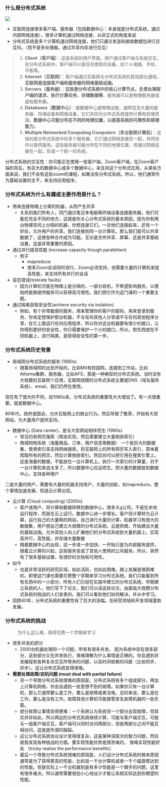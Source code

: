 ### 什么是分布式系统
![](asserts/Pasted%20image%2020250708174721.png)

- 互联网连接很多客户端、服务器（包括数据中心：本身就是分布式系统，通过内部网络连接），很多计算机通过网络连接，从非正式的角度来说
- 分布式系统是多个计算机通过网络连接，他们只通过发送和接收数据包进行交互吗，（而不是多处理器，通过共享内存进行交互）
> 1. **Client（客户端）**：这是系统的用户界面，用户通过客户端与系统交互。在分布式系统中，客户端可以是任何类型的设备，如个人电脑、手机、平板等。
> 2. **Internet（互联网）**：客户端通过互联网与分布式系统的其他部分通信。**互联网是连接客户端和服务器的网络基础设施。**
> 3. **Servers（服务器）**：**这些是分布式系统中的核心计算节点，负责处理客户端的请求、执行计算任务、存储数据等**。服务器可以是物理服务器或虚拟服务器。
> 4. **Databases（数据中心）**：服数据中心是物理设施，通常包含大量的服务器、存储设备和网络设备，它们共同为分布式系统提供计算和存储资源。**数据中心可能分布在不同的地理位置，以提高系统的可靠性和容错能力。**
> 5. **Multiple Networked Computing Computers（多台联网计算机）**：这指的是分布式系统中的多个服务器，它们通过网络连接在一起，共同协作以提供服务。这些服务器可能分布在不同的地理位置，但通过网络连接在一起，形成一个统一的系统。


分布式系统的交互性：你可能正在使用一些客户端，Zoom客户端，在Zoom客户端的背后，有巨大的数据中心或多个数据中心，来支持这个分布式应用，从某些方面来说，我们不会有这些zoom的课程，如果没有分布式系统。所以，他们通常作为基础设置的主干，来支持应用程序。
​
### 分布式系统为什么有趣或主要作用是什么？
- 用来连接物理上分离的机器，从而产生共享
	- 关系到我们所有人，同门通过笔记本电脑等终端设备连接服务器，他们可能在完全不同的地方，这就是你关心分布式系统的基本原因，因为你有两台物理空间上分隔的机器，你想连接它们。一旦他们连接起来，还有一个好处，允许用户的共享。我们连接到同一台计算机，那么我们就可以共享数据了，这使各种合作成为可能。无论是文件共享、屏幕、还是共享基础设置，这是非常重要的原因。
- 通过并行提高性能 (increase capacity though parallelism)
	- 例子
		- mapreduce
		- 很多Zoom会话同时进行，Zoom必须支持，他需要大量的计算机来提高性能，来支持所有并行的会话
- 容忍错误(tolerate faults)
	- 因为计算机可能在物理上是分隔的，一部分宕机，不希望影响服务，以便始终能够提供服务可以获得高可用性。我们把它作为这门课的一个重要主题。
- 通过隔离获取安全性(achieve security via isolation)
	- 例如，有个非常敏感的服务，用来管理你的客户的密码，用来登录到服务，你肯定想保护那台机器，不与任何其他人分享或不与任何其他程序分享，在它上面运行任何应用程序，所以你对这台机器要有很少的接口，让你得到更好的安全性，你只需要保护一个小的接口。所以，把东西放在不同机器上，进行隔离。是获得安全性的第一步。
### 分布式系统历史背景

- 局域网分布式系统的服务 (1980s)
    - 随着局域网的出现开始的，比如MIt有校园网，连接到工作站，比如Athema集群，服务器，比如AFS，那是一种典型的分布式系统。当时没有大规模的互联网个应用，互联网规模的分布式系统主要是DNS（域名服务系统）、email，我们仍然在使用。

现在有了很大的不同，自1980s来，分布式系统的重要性大大增加了。有一点很重要，就是数据中心。

80年代，政府或国会，允许互联网上的商业行为。然后导致了繁荣，开始有大型网站，为大量用户提供支持。
- 数据中心 (Data center)，是与大型网站相伴而生 (1990s)
    - 常见的有网页搜索（爬虫实现，然后需要建立大量倒排索引）
    - 商城购物系统（海量商品、订单、用户信息等数据）
一个是巨大的数据集，使用索引来支持网络搜索，将互联网上的所有网页写入索引，意味着爬取所有的网页，然后计算倒排索引。然后你可以把它用在搜索引擎上。这是海量的数据，不能放在一台计算机上。执行一次索引的计算量，对于一台计算机来说太多了。所以数据中心应运而生。把大量的数据放到数据中心，支持各种用户

二是大量的用户，需要有大量的机器支持用户，大量的创新，如mapreduce，整个事情加速发展，知道云计算出现。

- 云计算 (Cloud computing) (2000s)  
    - 客户或用户，将计算和数据转移到数据中心，很多大g公司，不是在本地运行程序，而是在云上运行。数据中心进一步增长。客户将计算转为云计算，运行自己的大量啊的网站，自己进行大量的计算，机器学习有很大的数据集，用户想自己建立大规模的分布式系统。云提供商，开始建设大量的基础设施。允许其他人向上扩展他们的分布式系统到大量机器上。实现高并行，高性能，并存储大量数据
    - 随着数据中心的出现，这一步进一步加快，一开始只是为内部服务提供，随着云计算的兴起，这些服务变成了其他人使用的公共服务。所以，突然有了很多基础设置，有很好的文档和可用性。
- 如今
	- 也是非常活跃的研究区域，如此活跃，也如此困难。跟上发展是很困难的。即使这门课也需要花费整个学期来学习分布式系统。我们只能看到所有东西中的一小部分，所有人们已经在实践中建立的分布式系统。早期建立系统的人，他们写下了论文，我们可以读这些论文。由面临大规模分布式系统的挑战的人们发表的。我们可以看到他们如何解决，并从中学习。
- 回顾40年，分布式系统的重要性有了巨大的涨幅。在研究领域和开发领域蓬勃发展。
### 分布式系统的挑战
>为什么这么难，值得花费一个学期来学习

- 很多并发的部分
	- 2000台机器处理同一个问题，所有有很多并发。  因为系统中存在很多部分，这些部分又在并发执行，很难理解为什么事情是正确的。你会遇到并发编程和各种复杂交互所带来的问题，以及时间依赖的问题（比如同步，异步）。这让分布式系统变得很难。
- **需要处理故障/宕机问题 (must deal with partial failure)**
	- 另一个导致分布式系统很难的原因是，分布式系统有多个组成部分，再加上计算机网络，你会会遇到一些意想不到的故障。如果你只有一台计算机，那么它通常要么是工作，要么是故障或者没电，总的来说，要么是在工作，要么是没有工作。故障其他计算机可能接管发生故障机器的一些负载。
	- 部分故障让事情变得更难：一个系统认为系统另一个部分出现故障，但其实并非如此，所以两边的分布式系统继续计算，可能与客户端交互，可能与一组客户端交互，客户端可以同时访问两部分，但是两部分之间不能互相访问，这就是所谓的脑裂。
	- 这让分布式系统协议设计变得很复杂，这是某种深层次的智力问题，然后就我发现各种挑战的方面。要实现性能优势是很苦难的。
	很难实现性能好处 （tricky realize the performance benefits）
	- 最后一个导致分布式系统很难的原因是，人们设计分布式系统的根本原因通常是为了获得更高的性能，比如说一千台计算机或者一千个磁盘臂达到的性能。但是实际上一千台机器到底有多少性能是一个棘手的问题，这里有很多难点。所以通常需要倍加小心地设计才能让系统实际达到你期望的性能。
